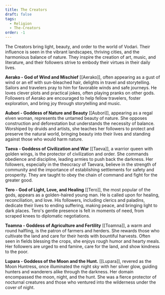 ```yaml
---
title: The Creators
draft: false
tags:
  - Religion
  - The-Creators
order: -1
---
```


The Creators bring light, beauty, and order to the world of Vodari. Their influence is seen in the vibrant landscapes, thriving cities, and the harmonious balance of nature. They inspire the creation of art, music, and literature, and their followers strive to embody their virtues in their daily lives.

**Aerako - God of Wind and Mischief** [[Aerako]], often appearing as a gust of wind or an elf with sun-bleached hair, delights in travel and storytelling. Sailors and travelers pray to him for favorable winds and safe journeys. He loves clever plots and practical jokes, often playing pranks on other gods. Followers of Aerako are encouraged to help fellow travelers, foster exploration, and bring joy through storytelling and music.

**Aubori - Goddess of Nature and Beauty** [[Aubori]], appearing as a regal elven woman, represents the untamed beauty of nature. She opposes construction and deforestation but understands the necessity of balance. Worshiped by druids and artists, she teaches her followers to protect and preserve the natural world, bringing beauty into their lives and standing against those who would harm nature.

**Taeva - Goddess of Civilization and War** [[Taeva]], a warrior queen with golden wings, is the protector of civilization and order. She commands obedience and discipline, leading armies to push back the darkness. Her followers, especially in the theocracy of Taevara, believe in the strength of community and the importance of establishing settlements for safety and prosperity. They are taught to obey the chain of command and fight for the greater good.

**Tero - God of Light, Love, and Healing** [[Tero]], the most popular of the gods, appears as a golden-haired young man. He is called upon for healing, reconciliation, and love. His followers, including clerics and paladins, dedicate their lives to ending suffering, making peace, and bringing light to dark places. Tero's gentle presence is felt in moments of need, from scraped knees to diplomatic negotiations.

**Toamna - Goddess of Agriculture and Fertility** [[Toamna]], a warm and round halfling, is the patron of farmers and herders. She rewards those who cultivate the land and care for their herds with bountiful harvests. Often seen in fields blessing the crops, she enjoys rough humor and hearty meals. Her followers are urged to end famine, care for the land, and show kindness to the poor.

**Lupara - Goddess of the Moon and the Hunt.** [[Lupara]], revered as the Moon Huntress, once illuminated the night sky with her silver glow, guiding hunters and wanderers alike through the darkness. Her domain encompassed the moon, night, and the hunt. She was a fierce protector of nocturnal creatures and those who ventured into the wilderness under the cover of night.

